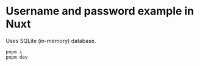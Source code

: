 # Username and password example in Nuxt

Uses SQLite (in-memory) database.

```
pnpm i
pnpm dev
```
